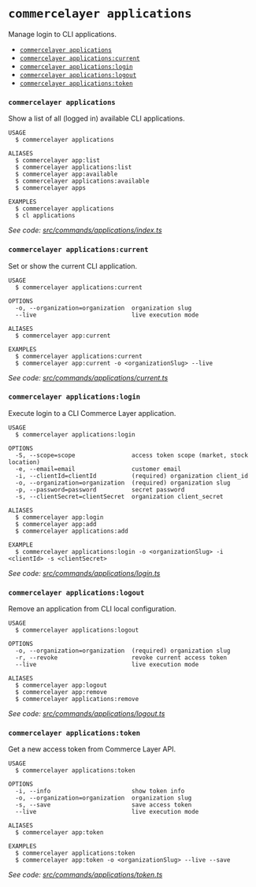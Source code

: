 `commercelayer applications`
============================

Manage login to CLI applications.

* [`commercelayer applications`](#commercelayer-applications)
* [`commercelayer applications:current`](#commercelayer-applicationscurrent)
* [`commercelayer applications:login`](#commercelayer-applicationslogin)
* [`commercelayer applications:logout`](#commercelayer-applicationslogout)
* [`commercelayer applications:token`](#commercelayer-applicationstoken)

### `commercelayer applications`

Show a list of all (logged in) available CLI applications.

```
USAGE
  $ commercelayer applications

ALIASES
  $ commercelayer app:list
  $ commercelayer applications:list
  $ commercelayer app:available
  $ commercelayer applications:available
  $ commercelayer apps

EXAMPLES
  $ commercelayer applications
  $ cl applications
```

_See code: [src/commands/applications/index.ts](https://github.com/commercelayer/commercelayer-cli/blob/v2.3.3/src/commands/applications/index.ts)_

### `commercelayer applications:current`

Set or show the current CLI application.

```
USAGE
  $ commercelayer applications:current

OPTIONS
  -o, --organization=organization  organization slug
  --live                           live execution mode

ALIASES
  $ commercelayer app:current

EXAMPLES
  $ commercelayer applications:current
  $ commercelayer app:current -o <organizationSlug> --live
```

_See code: [src/commands/applications/current.ts](https://github.com/commercelayer/commercelayer-cli/blob/v2.3.3/src/commands/applications/current.ts)_

### `commercelayer applications:login`

Execute login to a CLI Commerce Layer application.

```
USAGE
  $ commercelayer applications:login

OPTIONS
  -S, --scope=scope                access token scope (market, stock location)
  -e, --email=email                customer email
  -i, --clientId=clientId          (required) organization client_id
  -o, --organization=organization  (required) organization slug
  -p, --password=password          secret password
  -s, --clientSecret=clientSecret  organization client_secret

ALIASES
  $ commercelayer app:login
  $ commercelayer app:add
  $ commercelayer applications:add

EXAMPLE
  $ commercelayer applications:login -o <organizationSlug> -i <clientId> -s <clientSecret>
```

_See code: [src/commands/applications/login.ts](https://github.com/commercelayer/commercelayer-cli/blob/v2.3.3/src/commands/applications/login.ts)_

### `commercelayer applications:logout`

Remove an application from CLI local configuration.

```
USAGE
  $ commercelayer applications:logout

OPTIONS
  -o, --organization=organization  (required) organization slug
  -r, --revoke                     revoke current access token
  --live                           live execution mode

ALIASES
  $ commercelayer app:logout
  $ commercelayer app:remove
  $ commercelayer applications:remove
```

_See code: [src/commands/applications/logout.ts](https://github.com/commercelayer/commercelayer-cli/blob/v2.3.3/src/commands/applications/logout.ts)_

### `commercelayer applications:token`

Get a new access token from Commerce Layer API.

```
USAGE
  $ commercelayer applications:token

OPTIONS
  -i, --info                       show token info
  -o, --organization=organization  organization slug
  -s, --save                       save access token
  --live                           live execution mode

ALIASES
  $ commercelayer app:token

EXAMPLES
  $ commercelayer applications:token
  $ commercelayer app:token -o <organizationSlug> --live --save
```

_See code: [src/commands/applications/token.ts](https://github.com/commercelayer/commercelayer-cli/blob/v2.3.3/src/commands/applications/token.ts)_
